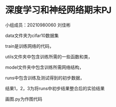 # 深度学习和神经网络期末PJ

小组成员：20210980060 刘佳彬


data文件夹为cifar10数据集

train是训练网络的代码，

utils文件夹中包含训练所需的一些函数和类，

model文件夹中包含训练所需网络结构，

runs中包含训练及测试得到的初步数据，

结果1，2，3为将runs中初步结果整合后的实验结果

画图.py为作图代码


